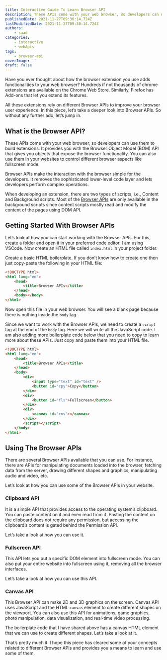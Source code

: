 ```yaml
---
title: Interactive Guide To Learn Browser API
description: These APIs come with your web browser, so developers can use them to build extensions. Let's take a look at some of the browser APIs in this interactive guide.
publishedDate: 2021-11-27T09:30:14.724Z
lastModifiedDate: 2021-11-27T09:30:14.724Z
authors:
    - saad
categories:
    - interactive
    - webApis
tags:
    - browser-api
coverImage: ''
draft: false
---
```


<Lead>

Have you ever thought about how the browser extension you use adds functionalities to your web browser? Hundreds if not thousands of chrome extensions are available on the Chrome Web Store. Similarly, Firefox has Add-ons that let you extend its features.

</Lead>

All these extensions rely on different Browser APIs to improve your browser user experience. In this piece, let’s take a deeper look into Browser APIs. So without any further ado, let’s jump in.

## What is the Browser API?

These APIs come with your web browser, so developers can use them to build extensions. It provides you with the Browser Object Model (BOM) API that gives you objects that expose the browser functionality. You can also use them in your websites to control different browser aspects like fullscreen mode.

Browser APIs make the interaction with the browser simple for the developers. It removes the sophisticated lower-level code layer and lets developers perform complex operations.

When developing an extension, there are two types of scripts, i.e., Content and Background scripts. Most of the [Browser APIs](https://developer.chrome.com/docs/extensions/reference/tabs/) are only available in the background scripts since content scripts mostly read and modify the content of the pages using DOM API.

## Getting Started With Browser APIs

Let’s look at how you can start working with the Browser APIs. For this, create a folder and open it in your preferred code editor. I am using VSCode. Now create an HTML file called `index.html` in your project folder.

Create a basic HTML boilerplate. If you don’t know how to create one then just copy-paste the following in your HTML file:

```html
<!DOCTYPE html>
<html lang="en">
	<head>
		<title>Browser APIs</title>
	</head>
	<body></body>
</html>
```

Now open this file in your web browser. You will see a blank page because there is nothing inside the `body` tag.

Since we want to work with the Browser APIs, we need to create a `script` tag at the end of the `body` tag. Here we will write all the JavaScript code. I am also adding more boilerplate code below that you need to copy to learn more about these APIs. Just copy and paste them into your HTML file.

```html
<!DOCTYPE html>
<html lang="en">
	<head>
		<title>Browser APIs</title>
	</head>
	<body>
		<div>
			<input type="text" id="text" />
			<button id="cpy">Copy</button>
		</div>
		<div>
			<button id="fls">Fullscreen</button>
		</div>
		<div>
			<canvas id="cnv"></canvas>
		</div>
		<script></script>
	</body>
</html>
```

## Using The Browser APIs

There are several Browser APIs available that you can use. For instance, there are APIs for manipulating documents loaded into the browser, fetching data from the server, drawing different shapes and graphics, manipulating audio and video, etc.

Let’s look at how you can use some of the Browser APIs in your website.

### Clipboard API

It is a simple API that provides access to the operating system’s clipboard. You can paste content on it and even read from it. Pasting the content on the clipboard does not require any permission, but accessing the clipboard’s content is gated behind the Permission API.

Let’s take a look at how you can use it.

<LearnBrowser showClipboard />

### Fullscreen API

This API lets you put a specific DOM element into fullscreen mode. You can also put your entire website into fullscreen using it, removing all the browser interfaces.

Let’s take a look at how you can use this API.

<LearnBrowser showFullScreen />

### Canvas API

This Browser API can make 2D and 3D graphics on the screen. Canvas API uses JavaScript and the HTML `canvas` element to create different shapes on the viewport. You can also use this API for animations, game graphics, photo manipulation, data visualization, and real-time video processing.

The boilerplate code that I have shared above has a canvas HTML element that we can use to create different shapes. Let’s take a look at it.

<LearnBrowser showCanvas />

That’s pretty much it. I hope this piece has cleared some of your concepts related to different Browser APIs and provides you a means to learn and use some of them.
